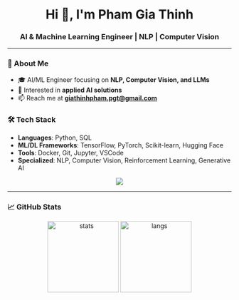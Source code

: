 <h1 align="center">Hi 👋, I'm Pham Gia Thinh</h1>
<h3 align="center">AI & Machine Learning Engineer | NLP | Computer Vision</h3>

---

### 🚀 About Me
- 🎓 AI/ML Engineer focusing on **NLP, Computer Vision, and LLMs**
- 💼 Interested in **applied AI solutions**
- 📫 Reach me at **giathinhpham.pgt@gmail.com**


### 🛠️ Tech Stack
- **Languages**: Python, SQL
- **ML/DL Frameworks**: TensorFlow, PyTorch, Scikit-learn, Hugging Face
- **Tools**: Docker, Git, Jupyter, VSCode
- **Specialized**: NLP, Computer Vision, Reinforcement Learning, Generative AI

<p align="center">
  <img src="https://skillicons.dev/icons?i=python,pytorch,tensorflow,docker,git,linux,vscode&perline=7" />
</p>

---

### 📈 GitHub Stats
<p align="center">
  <img src="https://github-readme-stats.vercel.app/api?username=PhamGiaThinh03&show_icons=true&theme=radical" alt="stats" height="160"/>
  <img src="https://github-readme-stats.vercel.app/api/top-langs/?username=PhamGiaThinh03&layout=compact&theme=radical" alt="langs" height="160"/>
</p>
